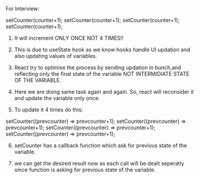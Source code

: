 For Interview:


setCounter(counter+1);
setCounter(counter+1);
setCounter(counter+1);
setCounter(counter+1);

1. It will increment ONLY ONCE NOT 4 TIMES!!

2. This is due to useState hook as we know hooks handle UI updation and also updating values of variables.

3. React try to optimise the process by sending updation in bunch,and reflecting only the final state of the variable NOT INTERMIDIATE STATE OF THE VARIABLE.

4. Here we are doing same task again and again. So, react will reconsider it and update the variable only once.

5. To update it 4 times do this:
      
setCounter((prevcounter) => prevcounter+1);
setCounter((prevcounter) => prevcounter+1);
setCounter((prevcounter) => prevcounter+1);
setCounter((prevcounter) => prevcounter+1);

6. setCounter has a callback function which ask for previous state of the variable.

7. we can get the desired result now as each call will be dealt seperatly since function is asking for previous state of the variable.

